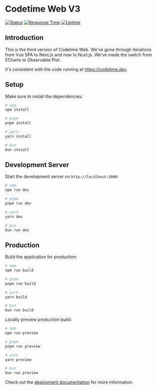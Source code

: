 # Codetime Web V3

[![Status](https://uptime.jannchie.com/api/badge/1/status)](https://uptime.jannchie.com/status/codetime)
[![Response Time](https://uptime.jannchie.com/api/badge/1/response)](https://uptime.jannchie.com/status/codetime)
[![Uptime](https://uptime.jannchie.com/api/badge/1/uptime)](https://uptime.jannchie.com/status/codetime)

## Introduction

This is the third version of Codetime Web. We've gone through iterations from Vue SPA to Next.js and now to Nuxt.js. We've made the switch from ECharts to Observable Plot.

It's consistent with the code running at <https://codetime.dev>.

## Setup

Make sure to install the dependencies:

```bash
# npm
npm install

# pnpm
pnpm install

# yarn
yarn install

# bun
bun install
```

## Development Server

Start the development server on `http://localhost:3000`:

```bash
# npm
npm run dev

# pnpm
pnpm run dev

# yarn
yarn dev

# bun
bun run dev
```

## Production

Build the application for production:

```bash
# npm
npm run build

# pnpm
pnpm run build

# yarn
yarn build

# bun
bun run build
```

Locally preview production build:

```bash
# npm
npm run preview

# pnpm
pnpm run preview

# yarn
yarn preview

# bun
bun run preview
```

Check out the [deployment documentation](https://nuxt.com/docs/getting-started/deployment) for more information.
